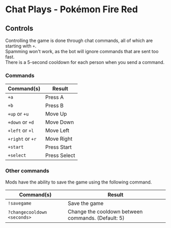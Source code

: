 # Chat Plays - Pokémon Fire Red

## Controls

Controlling the game is done through chat commands, all of which are starting with `+`. \
Spamming won't work, as the bot will ignore commands that are sent too fast. \
There is a 5-second cooldown for each person when you send a command.

### Commands

| Command(s)       | Result       |
|------------------|--------------|
| `+a`             | Press A      |
| `+b`             | Press B      |
| `+up` or `+u`    | Move Up      |
| `+down` or `+d`  | Move Down    |
| `+left` or `+l`  | Move Left    |
| `+right` or `+r` | Move Right   |
| `+start`         | Press Start  |
| `+select`        | Press Select |

### Other commands

Mods have the ability to save the game using the following command.

| Command(s)                  | Result                                             |
|-----------------------------|----------------------------------------------------|
| `!savegame`                 | Save the game                                      |
| `?changecooldown <seconds>` | Change the cooldown between commands. (Default: 5) |
